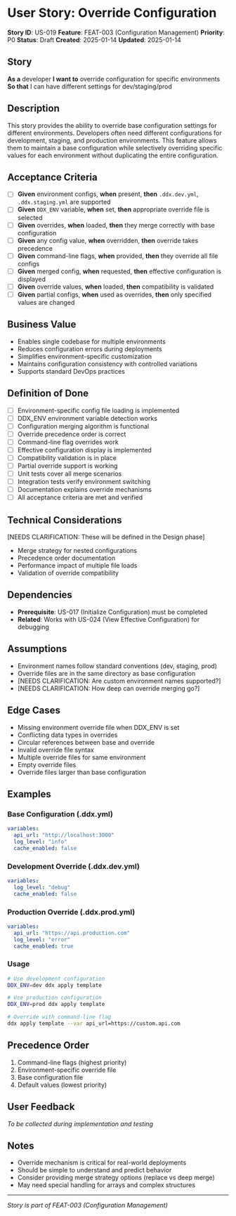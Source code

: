 # User Story: Override Configuration

**Story ID**: US-019
**Feature**: FEAT-003 (Configuration Management)
**Priority**: P0
**Status**: Draft
**Created**: 2025-01-14
**Updated**: 2025-01-14

## Story
**As a** developer
**I want to** override configuration for specific environments
**So that** I can have different settings for dev/staging/prod

## Description
This story provides the ability to override base configuration settings for different environments. Developers often need different configurations for development, staging, and production environments. This feature allows them to maintain a base configuration while selectively overriding specific values for each environment without duplicating the entire configuration.

## Acceptance Criteria
- [ ] **Given** environment configs, **when** present, **then** `.ddx.dev.yml`, `.ddx.staging.yml` are supported
- [ ] **Given** `DDX_ENV` variable, **when** set, **then** appropriate override file is selected
- [ ] **Given** overrides, **when** loaded, **then** they merge correctly with base configuration
- [ ] **Given** any config value, **when** overridden, **then** override takes precedence
- [ ] **Given** command-line flags, **when** provided, **then** they override all file configs
- [ ] **Given** merged config, **when** requested, **then** effective configuration is displayed
- [ ] **Given** override values, **when** loaded, **then** compatibility is validated
- [ ] **Given** partial configs, **when** used as overrides, **then** only specified values are changed

## Business Value
- Enables single codebase for multiple environments
- Reduces configuration errors during deployments
- Simplifies environment-specific customization
- Maintains configuration consistency with controlled variations
- Supports standard DevOps practices

## Definition of Done
- [ ] Environment-specific config file loading is implemented
- [ ] DDX_ENV environment variable detection works
- [ ] Configuration merging algorithm is functional
- [ ] Override precedence order is correct
- [ ] Command-line flag overrides work
- [ ] Effective configuration display is implemented
- [ ] Compatibility validation is in place
- [ ] Partial override support is working
- [ ] Unit tests cover all merge scenarios
- [ ] Integration tests verify environment switching
- [ ] Documentation explains override mechanisms
- [ ] All acceptance criteria are met and verified

## Technical Considerations
[NEEDS CLARIFICATION: These will be defined in the Design phase]
- Merge strategy for nested configurations
- Precedence order documentation
- Performance impact of multiple file loads
- Validation of override compatibility

## Dependencies
- **Prerequisite**: US-017 (Initialize Configuration) must be completed
- **Related**: Works with US-024 (View Effective Configuration) for debugging

## Assumptions
- Environment names follow standard conventions (dev, staging, prod)
- Override files are in the same directory as base configuration
- [NEEDS CLARIFICATION: Are custom environment names supported?]
- [NEEDS CLARIFICATION: How deep can override merging go?]

## Edge Cases
- Missing environment override file when DDX_ENV is set
- Conflicting data types in overrides
- Circular references between base and override
- Invalid override file syntax
- Multiple override files for same environment
- Empty override files
- Override files larger than base configuration

## Examples

### Base Configuration (.ddx.yml)
```yaml
variables:
  api_url: "http://localhost:3000"
  log_level: "info"
  cache_enabled: false
```

### Development Override (.ddx.dev.yml)
```yaml
variables:
  log_level: "debug"
  cache_enabled: false
```

### Production Override (.ddx.prod.yml)
```yaml
variables:
  api_url: "https://api.production.com"
  log_level: "error"
  cache_enabled: true
```

### Usage
```bash
# Use development configuration
DDX_ENV=dev ddx apply template

# Use production configuration
DDX_ENV=prod ddx apply template

# Override with command-line flag
ddx apply template --var api_url=https://custom.api.com
```

## Precedence Order
1. Command-line flags (highest priority)
2. Environment-specific override file
3. Base configuration file
4. Default values (lowest priority)

## User Feedback
*To be collected during implementation and testing*

## Notes
- Override mechanism is critical for real-world deployments
- Should be simple to understand and predict behavior
- Consider providing merge strategy options (replace vs deep merge)
- May need special handling for arrays and complex structures

---
*Story is part of FEAT-003 (Configuration Management)*